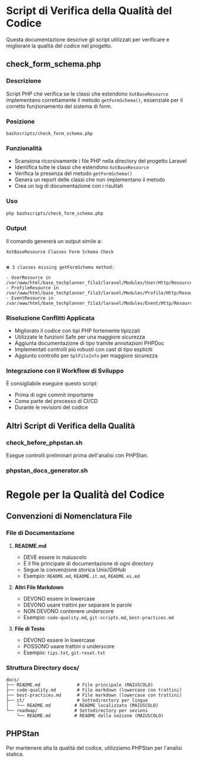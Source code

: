 # Script di Verifica della Qualità del Codice

Questa documentazione descrive gli script utilizzati per verificare e migliorare la qualità del codice nel progetto.

## check_form_schema.php

### Descrizione
Script PHP che verifica se le classi che estendono `XotBaseResource` implementano correttamente il metodo `getFormSchema()`, essenziale per il corretto funzionamento del sistema di form.

### Posizione
```
bashscripts/check_form_schema.php
```

### Funzionalità
- Scansiona ricorsivamente i file PHP nella directory del progetto Laravel
- Identifica tutte le classi che estendono `XotBaseResource`
- Verifica la presenza del metodo `getFormSchema()`
- Genera un report delle classi che non implementano il metodo
- Crea un log di documentazione con i risultati

### Uso
```bash
php bashscripts/check_form_schema.php
```

### Output
Il comando genererà un output simile a:
```
XotBaseResource Classes Form Schema Check


❌ 3 classes missing getFormSchema method:

- UserResource in /var/www/html/base_techplanner_fila3/laravel/Modules/User/Http/Resources/UserResource.php
- ProfileResource in /var/www/html/base_techplanner_fila3/laravel/Modules/Profile/Http/Resources/ProfileResource.php
- EventResource in /var/www/html/base_techplanner_fila3/laravel/Modules/Event/Http/Resources/EventResource.php
```

### Risoluzione Conflitti Applicata
- Migliorato il codice con tipi PHP fortemente tipizzati
- Utilizzate le funzioni Safe per una maggiore sicurezza
- Aggiunta documentazione di tipo tramite annotazioni PHPDoc
- Implementati controlli più robusti con cast di tipo espliciti
- Aggiunto controllo per `SplFileInfo` per maggiore sicurezza

### Integrazione con il Workflow di Sviluppo
È consigliabile eseguire questo script:
- Prima di ogni commit importante
- Come parte del processo di CI/CD
- Durante le revisioni del codice

## Altri Script di Verifica della Qualità

### check_before_phpstan.sh
Esegue controlli preliminari prima dell'analisi con PHPStan.

### phpstan_docs_generator.sh

# Regole per la Qualità del Codice

## Convenzioni di Nomenclatura File

### File di Documentazione
1. **README.md**
   - DEVE essere in maiuscolo
   - È il file principale di documentazione di ogni directory
   - Segue la convenzione storica Unix/GitHub
   - Esempio: `README.md`, `README.it.md`, `README.es.md`

2. **Altri File Markdown**
   - DEVONO essere in lowercase
   - DEVONO usare trattini per separare le parole
   - NON DEVONO contenere underscore
   - Esempio: `code-quality.md`, `git-scripts.md`, `best-practices.md`

3. **File di Testo**
   - DEVONO essere in lowercase
   - POSSONO usare trattini o underscore
   - Esempio: `tips.txt`, `git-reset.txt`

### Struttura Directory docs/
```
docs/
├── README.md              # File principale (MAIUSCOLO)
├── code-quality.md        # File markdown (lowercase con trattini)
├── best-practices.md      # File markdown (lowercase con trattini)
├── it/                    # Sottodirectory per lingue
│   └── README.md         # README localizzato (MAIUSCOLO)
└── roadmap/              # Sottodirectory per sezioni
    └── README.md         # README della sezione (MAIUSCOLO)
```

## PHPStan

Per mantenere alta la qualità del codice, utilizziamo PHPStan per l'analisi statica. 
